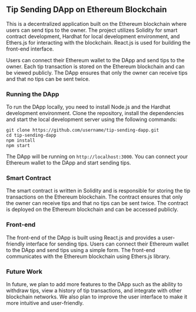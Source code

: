 ## Tip Sending DApp on Ethereum Blockchain

This is a decentralized application built on the Ethereum blockchain where users can send tips to the owner. The project utilizes Solidity for smart contract development, Hardhat for local development environment, and Ethers.js for interacting with the blockchain. React.js is used for building the front-end interface.

Users can connect their Ethereum wallet to the DApp and send tips to the owner. Each tip transaction is stored on the Ethereum blockchain and can be viewed publicly. The DApp ensures that only the owner can receive tips and that no tips can be sent twice.

### Running the DApp

To run the DApp locally, you need to install Node.js and the Hardhat development environment. Clone the repository, install the dependencies and start the local development server using the following commands:

```
git clone https://github.com/username/tip-sending-dapp.git
cd tip-sending-dapp
npm install
npm start
```

The DApp will be running on `http://localhost:3000`. You can connect your Ethereum wallet to the DApp and start sending tips.

### Smart Contract

The smart contract is written in Solidity and is responsible for storing the tip transactions on the Ethereum blockchain. The contract ensures that only the owner can receive tips and that no tips can be sent twice. The contract is deployed on the Ethereum blockchain and can be accessed publicly.

### Front-end

The front-end of the DApp is built using React.js and provides a user-friendly interface for sending tips. Users can connect their Ethereum wallet to the DApp and send tips using a simple form. The front-end communicates with the Ethereum blockchain using Ethers.js library.

### Future Work

In future, we plan to add more features to the DApp such as the ability to withdraw tips, view a history of tip transactions, and integrate with other blockchain networks. We also plan to improve the user interface to make it more intuitive and user-friendly.
